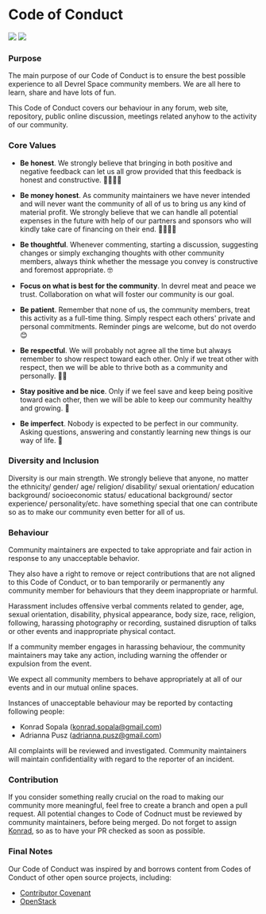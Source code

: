 # Code of Conduct

<p align="left">
<img src="https://img.shields.io/badge/community-driven-brightgreen.svg"/>
<img src="https://img.shields.io/badge/commitment-%E2%9D%A4%EF%B8%8F-brightgreen.svg"/>
</p>

### Purpose

The main purpose of our Code of Conduct is to ensure the best possible experience to all Devrel Space community members. We are all here to learn, share and have lots of fun.

This Code of Conduct covers our behaviour in any forum, web site, repository, public online discussion, meetings related anyhow to the activity of our community.

### Core Values

- **Be honest**. We strongly believe that bringing in both positive and negative feedback can let us all grow provided that this feedback is honest and constructive. 👨‍⚖️👩‍⚖️

- **Be money honest**. As community maintainers we have never intended and will never want the community of all of us to bring us any kind of material profit. We strongly believe that we can handle all potential expenses in the future with help of our partners and sponsors who will kindly take care of financing on their end. 👨‍⚖️👩‍⚖️

- **Be thoughtful**. Whenever commenting, starting a discussion, suggesting changes or simply exchanging thoughts with other community members, always think whether the message you convey is constructive and foremost appropriate. 🤓

- **Focus on what is best for the community**. In devrel meat and peace we trust. Collaboration on what will foster our community is our goal.

- **Be patient**. Remember that none of us, the community members, treat this activity as a full-time thing. Simply respect each others' private and personal commitments. Reminder pings are welcome, but do not overdo 😊

- **Be respectful**. We will probably not agree all the time but always remember to show respect toward each other. Only if we treat other with respect, then we will be able to thrive both as a community and personally. 👵🧓

- **Stay positive and be nice**. Only if we feel save and keep being positive toward each other, then we will be able to keep our community healthy and growing. 🖖

- **Be imperfect**. Nobody is expected to be perfect in our community. Asking questions, answering and constantly learning new things is our way of life. 🤔


### Diversity and Inclusion

Diversity is our main strength. We strongly believe that anyone, no matter the ethnicity/ gender/ age/ religion/ disability/ sexual orientation/ education background/ socioeconomic status/ educational background/ sector experience/ personality/etc. have something special that one can contribute so as to make our community even better for all of us.

### Behaviour

Community maintainers are expected to take appropriate and fair action in response to any unacceptable behavior.

They also have a right to remove or reject contributions that are not aligned to this Code of Conduct, or to ban temporarily or permanently any community member for behaviours that they deem inappropriate or harmful.

Harassment includes offensive verbal comments related to gender, age, sexual orientation, disability, physical appearance, body size, race, religion, following, harassing photography or recording, sustained disruption of talks or other events and inappropriate physical contact.

If a community member engages in harassing behaviour, the community maintainers may take any action, including warning the offender or expulsion from the event.

We expect all community members to behave appropriately at all of our events and in our mutual online spaces.

Instances of unacceptable behaviour may be reported by contacting following people:

-  Konrad Sopala (konrad.sopala@gmail.com)
- Adrianna Pusz (adrianna.pusz@gmail.com)

All complaints will be reviewed and investigated. Community maintainers will maintain confidentiality with regard to the reporter of an incident.

### Contribution

If you consider something really crucial on the road to making our community more meaningful, feel free to create a branch and open a pull request. All potential changes to Code of Codnuct must be reviewed by community maintainers, before being merged. Do not forget to assign [Konrad](https://github.com/beardaway), so as to have your PR checked as soon as possible.

### Final Notes

Our Code of Conduct was inspired by and borrows content from Codes of Conduct of other open source projects, including:

-   [Contributor Covenant](http://contributor-covenant.org/)
-   [OpenStack](https://www.openstack.org/legal/community-code-of-conduct/)
